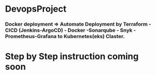 # DevopsProject
### Docker deployment => Automate Deployment by Terraform - CICD (Jenkins-ArgoCD) - Docker -Sonarqube - Snyk - Prometheus-Grafana to Kubernetes(eks) Claster.


# Step by Step instruction coming soon
